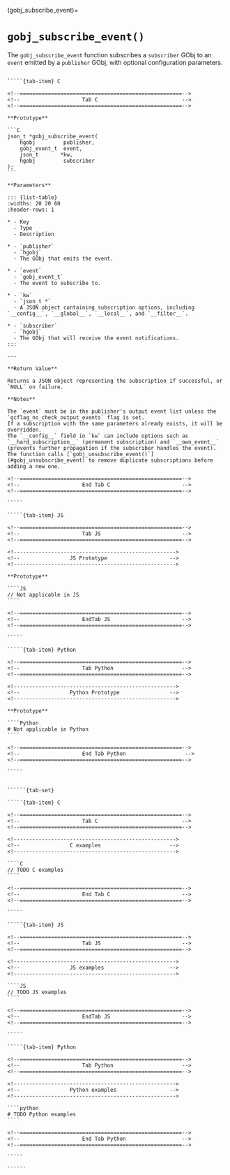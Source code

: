 <!-- ============================================================== -->
(gobj_subscribe_event)=
# `gobj_subscribe_event()`
<!-- ============================================================== -->

The `gobj_subscribe_event` function subscribes a `subscriber` GObj to an `event` emitted by a `publisher` GObj, with optional configuration parameters.

<!------------------------------------------------------------>
<!--                    Prototypes                          -->
<!------------------------------------------------------------>

``````{tab-set}

`````{tab-item} C

<!--====================================================-->
<!--                    Tab C                           -->
<!--====================================================-->

**Prototype**

```C
json_t *gobj_subscribe_event(
    hgobj         publisher,
    gobj_event_t  event,
    json_t       *kw,
    hgobj         subscriber
);
```

**Parameters**

::: {list-table}
:widths: 20 20 60
:header-rows: 1

* - Key
  - Type
  - Description

* - `publisher`
  - `hgobj`
  - The GObj that emits the event.

* - `event`
  - `gobj_event_t`
  - The event to subscribe to.

* - `kw`
  - `json_t *`
  - A JSON object containing subscription options, including `__config__`, `__global__`, `__local__`, and `__filter__`.

* - `subscriber`
  - `hgobj`
  - The GObj that will receive the event notifications.
:::

---

**Return Value**

Returns a JSON object representing the subscription if successful, or `NULL` on failure.

**Notes**

The `event` must be in the publisher's output event list unless the `gcflag_no_check_output_events` flag is set.
If a subscription with the same parameters already exists, it will be overridden.
The `__config__` field in `kw` can include options such as `__hard_subscription__` (permanent subscription) and `__own_event__` (prevents further propagation if the subscriber handles the event).
The function calls [`gobj_unsubscribe_event()`](#gobj_unsubscribe_event) to remove duplicate subscriptions before adding a new one.

<!--====================================================-->
<!--                    End Tab C                       -->
<!--====================================================-->

`````

`````{tab-item} JS

<!--====================================================-->
<!--                    Tab JS                          -->
<!--====================================================-->

<!---------------------------------------------------->
<!--                JS Prototype                    -->
<!---------------------------------------------------->

**Prototype**

````JS
// Not applicable in JS
````

<!--====================================================-->
<!--                    EndTab JS                       -->
<!--====================================================-->

`````

`````{tab-item} Python

<!--====================================================-->
<!--                    Tab Python                      -->
<!--====================================================-->

<!---------------------------------------------------->
<!--                Python Prototype                -->
<!---------------------------------------------------->

**Prototype**

````Python
# Not applicable in Python
````

<!--====================================================-->
<!--                    End Tab Python                   -->
<!--====================================================-->

`````

``````

<!------------------------------------------------------------>
<!--                    Examples                            -->
<!------------------------------------------------------------>

```````{dropdown} Examples

``````{tab-set}

`````{tab-item} C

<!--====================================================-->
<!--                    Tab C                           -->
<!--====================================================-->

<!---------------------------------------------------->
<!--                C examples                      -->
<!---------------------------------------------------->

````C
// TODO C examples
````

<!--====================================================-->
<!--                    End Tab C                       -->
<!--====================================================-->

`````

`````{tab-item} JS

<!--====================================================-->
<!--                    Tab JS                          -->
<!--====================================================-->

<!---------------------------------------------------->
<!--                JS examples                     -->
<!---------------------------------------------------->

````JS
// TODO JS examples
````

<!--====================================================-->
<!--                    EndTab JS                       -->
<!--====================================================-->

`````

`````{tab-item} Python

<!--====================================================-->
<!--                    Tab Python                      -->
<!--====================================================-->

<!---------------------------------------------------->
<!--                Python examples                 -->
<!---------------------------------------------------->

````python
# TODO Python examples
````

<!--====================================================-->
<!--                    End Tab Python                  -->
<!--====================================================-->

`````

``````

```````
